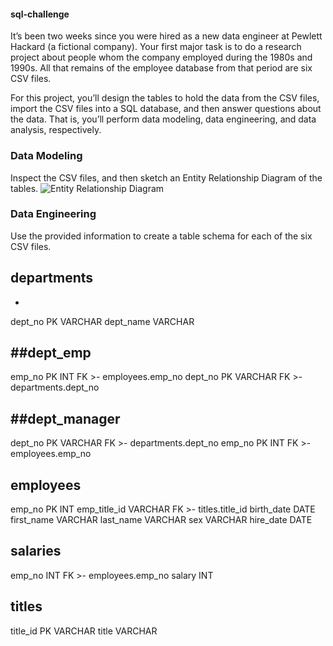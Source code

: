 #### sql-challenge

It’s been two weeks since you were hired as a new data engineer at Pewlett Hackard (a fictional company). Your first major task is to do a research project about people whom the company employed during the 1980s and 1990s. All that remains of the employee database from that period are six CSV files.

For this project, you’ll design the tables to hold the data from the CSV files, import the CSV files into a SQL database, and then answer questions about the data. That is, you’ll perform data modeling, data engineering, and data analysis, respectively.

### Data Modeling
Inspect the CSV files, and then sketch an Entity Relationship Diagram of the tables.
![Entity Relationship Diagram](https://user-images.githubusercontent.com/118711472/218352594-fc9402bd-6755-4174-b179-9c63041fe972.png)

### Data Engineering
Use the provided information to create a table schema for each of the six CSV files.

## departments
-
dept_no PK VARCHAR
dept_name VARCHAR

##dept_emp
-
emp_no PK INT FK >- employees.emp_no
dept_no PK VARCHAR FK >- departments.dept_no

##dept_manager
-
dept_no PK VARCHAR FK >- departments.dept_no
emp_no PK INT FK >- employees.emp_no

employees
-
emp_no PK INT
emp_title_id VARCHAR FK >- titles.title_id
birth_date DATE
first_name VARCHAR
last_name VARCHAR
sex VARCHAR
hire_date DATE

salaries
-
emp_no INT FK >- employees.emp_no
salary INT

titles
-
title_id PK VARCHAR
title VARCHAR
